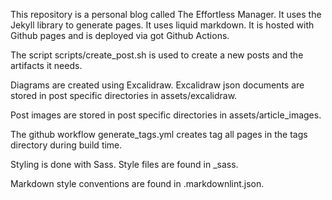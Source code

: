 This repository is a personal blog called The Effortless Manager.
It uses the Jekyll library to generate pages. It uses liquid markdown.
It is hosted with Github pages and is deployed via got
Github Actions.

The script scripts/create_post.sh is used to 
create a new posts and the artifacts it needs.

Diagrams are created using Excalidraw. 
Excalidraw json documents are stored
in post specific directories in assets/excalidraw.

Post images are stored in post specific directories
in assets/article_images.

The github workflow generate_tags.yml 
creates tag all pages in the tags directory during build time.

Styling is done with Sass. Style files are found in _sass.

Markdown style conventions are found in .markdownlint.json.

